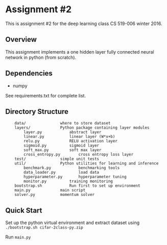 # Assignment #2

This is assignment #2 for the deep learning class CS 519-006 winter 2016.

## Overview

This assignment implements a one hidden layer fully connected neural network in python (from scratch).

## Dependencies
- numpy 

See requirements.txt for complete list.

## Directory Structure
```
	data/				where to store dataset
	layers/				Python package containing layer modules
		layer.py			abstract layer
		linear.py			linear layer (W*x+b)
		relu.py				RELU activation layer
		sigmoid.py			sigmoid layer
		soft_max.py			soft max layer
		cross_entropy.py		cross entropy loss layer
	test/				simple unit tests
	util/				Python utilities for learning and inference
		benchmark.py			benchmarking tools
		data_loader.py			load data
		hyperparameter.py		hyperparameter tuning
		monitor.py			training monitoring
	bootstrap.sh			Run first to set up environment
	main.py				main script
	solver.py			momentum solver
```

## Quick Start
Set up the python virtual environment and extract dataset using `./bootstrap.sh cifar-2class-py.zip`

Run `main.py`
